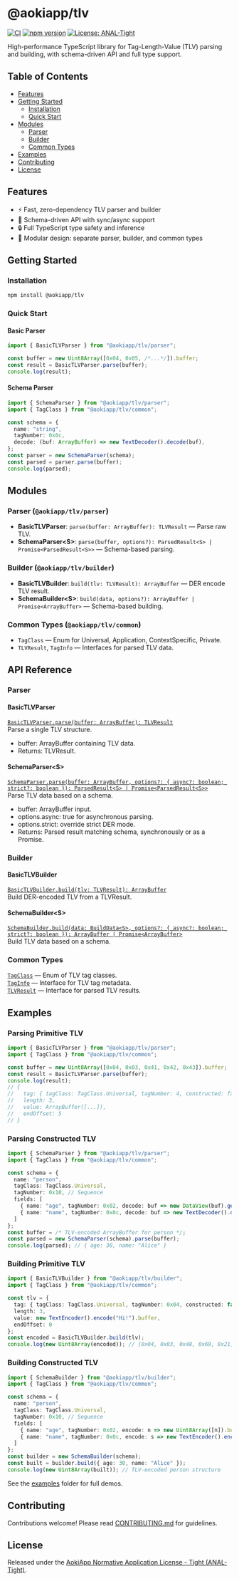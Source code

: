 # @aokiapp/tlv

[![CI](https://github.com/AokiApp/tlv/actions/workflows/ci.yml/badge.svg)](https://github.com/AokiApp/tlv/actions/workflows/ci.yml) [![npm version](https://img.shields.io/npm/v/@aokiapp/tlv.svg)](https://www.npmjs.com/package/@aokiapp/tlv) [![License: ANAL-Tight](https://img.shields.io/badge/License-ANAL--Tight-blue.svg)](https://github.com/AokiApp/tlv/blob/main/LICENSE.md)

High-performance TypeScript library for Tag-Length-Value (TLV) parsing and building, with schema-driven API and full type support.

## Table of Contents

- [Features](#features)
- [Getting Started](#getting-started)
  - [Installation](#installation)
  - [Quick Start](#quick-start)
- [Modules](#modules)
  - [Parser](#parser)
  - [Builder](#builder)
  - [Common Types](#common-types)
- [Examples](#examples)
- [Contributing](#contributing)
- [License](#license)

## Features

- ⚡️ Fast, zero-dependency TLV parser and builder  
- 📐 Schema-driven API with sync/async support  
- 🔒 Full TypeScript type safety and inference  
- 🧩 Modular design: separate parser, builder, and common types  

## Getting Started

### Installation

```bash
npm install @aokiapp/tlv
```

### Quick Start

#### Basic Parser

```typescript
import { BasicTLVParser } from "@aokiapp/tlv/parser";

const buffer = new Uint8Array([0x04, 0x05, /*...*/]).buffer;
const result = BasicTLVParser.parse(buffer);
console.log(result);
```

#### Schema Parser

```typescript
import { SchemaParser } from "@aokiapp/tlv/parser";
import { TagClass } from "@aokiapp/tlv/common";

const schema = {
  name: "string",
  tagNumber: 0x0c,
  decode: (buf: ArrayBuffer) => new TextDecoder().decode(buf),
};
const parser = new SchemaParser(schema);
const parsed = parser.parse(buffer);
console.log(parsed);
```

## Modules

### Parser (`@aokiapp/tlv/parser`)

- **BasicTLVParser**: `parse(buffer: ArrayBuffer): TLVResult` — Parse raw TLV.  
- **SchemaParser\<S>**: `parse(buffer, options?): ParsedResult<S> | Promise<ParsedResult<S>>` — Schema-based parsing.  

### Builder (`@aokiapp/tlv/builder`)

- **BasicTLVBuilder**: `build(tlv: TLVResult): ArrayBuffer` — DER encode TLV result.  
- **SchemaBuilder\<S>**: `build(data, options?): ArrayBuffer | Promise<ArrayBuffer>` — Schema-based building.  

### Common Types (`@aokiapp/tlv/common`)

- `TagClass` — Enum for Universal, Application, ContextSpecific, Private.  
- `TLVResult`, `TagInfo` — Interfaces for parsed TLV data.  

## API Reference

### Parser

#### BasicTLVParser

[`BasicTLVParser.parse(buffer: ArrayBuffer): TLVResult`](tlv/src/parser/basic-parser.ts:9)  
Parse a single TLV structure.

- buffer: ArrayBuffer containing TLV data.  
- Returns: TLVResult.

#### SchemaParser\<S>

[`SchemaParser.parse(buffer: ArrayBuffer, options?: { async?: boolean; strict?: boolean }): ParsedResult<S> | Promise<ParsedResult<S>>`](tlv/src/parser/schema-parser.ts:109)  
Parse TLV data based on a schema.

- buffer: ArrayBuffer input.  
- options.async: true for asynchronous parsing.  
- options.strict: override strict DER mode.  
- Returns: Parsed result matching schema, synchronously or as a Promise.

### Builder

#### BasicTLVBuilder

[`BasicTLVBuilder.build(tlv: TLVResult): ArrayBuffer`](tlv/src/builder/basic-builder.ts:13)  
Build DER-encoded TLV from a TLVResult.

#### SchemaBuilder\<S>

[`SchemaBuilder.build(data: BuildData<S>, options?: { async?: boolean; strict?: boolean }): ArrayBuffer | Promise<ArrayBuffer>`](tlv/src/builder/schema-builder.ts:104)  
Build TLV data based on a schema.

### Common Types

[`TagClass`](tlv/src/common/types.ts:1) — Enum of TLV tag classes.  
[`TagInfo`](tlv/src/common/types.ts:9) — Interface for TLV tag metadata.  
[`TLVResult`](tlv/src/common/types.ts:15) — Interface for parsed TLV results.
## Examples

### Parsing Primitive TLV

```typescript
import { BasicTLVParser } from "@aokiapp/tlv/parser";
import { TagClass } from "@aokiapp/tlv/common";

const buffer = new Uint8Array([0x04, 0x03, 0x41, 0x42, 0x43]).buffer;
const result = BasicTLVParser.parse(buffer);
console.log(result);
// {
//   tag: { tagClass: TagClass.Universal, tagNumber: 4, constructed: false },
//   length: 3,
//   value: ArrayBuffer([...]),
//   endOffset: 5
// }
```

### Parsing Constructed TLV

```typescript
import { SchemaParser } from "@aokiapp/tlv/parser";
import { TagClass } from "@aokiapp/tlv/common";

const schema = {
  name: "person",
  tagClass: TagClass.Universal,
  tagNumber: 0x10, // Sequence
  fields: [
    { name: "age", tagNumber: 0x02, decode: buf => new DataView(buf).getUint8(0) },
    { name: "name", tagNumber: 0x0c, decode: buf => new TextDecoder().decode(buf) }
  ]
};
const buffer = /* TLV-encoded ArrayBuffer for person */;
const parsed = new SchemaParser(schema).parse(buffer);
console.log(parsed); // { age: 30, name: "Alice" }
```

### Building Primitive TLV

```typescript
import { BasicTLVBuilder } from "@aokiapp/tlv/builder";
import { TagClass } from "@aokiapp/tlv/common";

const tlv = {
  tag: { tagClass: TagClass.Universal, tagNumber: 0x04, constructed: false },
  length: 3,
  value: new TextEncoder().encode("Hi!").buffer,
  endOffset: 0
};
const encoded = BasicTLVBuilder.build(tlv);
console.log(new Uint8Array(encoded)); // [0x04, 0x03, 0x48, 0x69, 0x21]
```

### Building Constructed TLV

```typescript
import { SchemaBuilder } from "@aokiapp/tlv/builder";
import { TagClass } from "@aokiapp/tlv/common";

const schema = {
  name: "person",
  tagClass: TagClass.Universal,
  tagNumber: 0x10, // Sequence
  fields: [
    { name: "age", tagNumber: 0x02, encode: n => new Uint8Array([n]).buffer },
    { name: "name", tagNumber: 0x0c, encode: s => new TextEncoder().encode(s).buffer }
  ]
};
const builder = new SchemaBuilder(schema);
const built = builder.build({ age: 30, name: "Alice" });
console.log(new Uint8Array(built)); // TLV-encoded person structure
```

See the [examples](https://github.com/AokiApp/tlv/tree/main/examples) folder for full demos.

## Contributing

Contributions welcome! Please read [CONTRIBUTING.md](https://github.com/AokiApp/tlv/blob/main/.github/CONTRIBUTING.md) for guidelines.

## License

Released under the [AokiApp Normative Application License - Tight (ANAL-Tight)](../LICENSE.md).